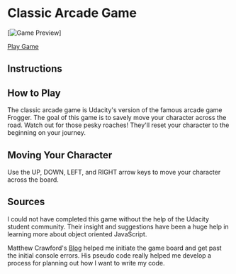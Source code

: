 Classic Arcade Game
===============================

[![Game Preview](arcade-game-screenshot.png)]

[Play Game](https://htmlpreview.github.io/?https://github.com/breena17/arcade-game/blob/master/index.html) 

## Instructions

## How to Play
The classic arcade game is Udacity's version of the famous arcade game Frogger. The goal of this game is to savely move your character across the road. Watch out for those pesky roaches! They'll reset your character to the beginning on your journey.

## Moving Your Character
Use the UP, DOWN, LEFT, and RIGHT arrow keys to move your character across the board.

## Sources
I could not have completed this game without the help of the Udacity student community. Their insight and suggestions have been a huge help in learning more about object oriented JavaScript. 

Matthew Crawford's [Blog](https://matthewcranford.com/blog/) helped me initiate the game board and get past the initial console errors. His pseudo code really helped me develop a process for planning out how I want to write my code.
